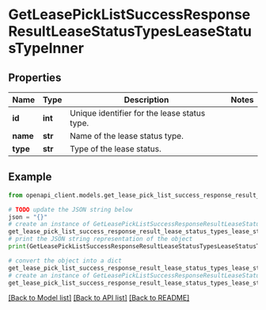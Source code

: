 # GetLeasePickListSuccessResponseResultLeaseStatusTypesLeaseStatusTypeInner


## Properties

Name | Type | Description | Notes
------------ | ------------- | ------------- | -------------
**id** | **int** | Unique identifier for the lease status type. | 
**name** | **str** | Name of the lease status type. | 
**type** | **str** | Type of the lease status. | 

## Example

```python
from openapi_client.models.get_lease_pick_list_success_response_result_lease_status_types_lease_status_type_inner import GetLeasePickListSuccessResponseResultLeaseStatusTypesLeaseStatusTypeInner

# TODO update the JSON string below
json = "{}"
# create an instance of GetLeasePickListSuccessResponseResultLeaseStatusTypesLeaseStatusTypeInner from a JSON string
get_lease_pick_list_success_response_result_lease_status_types_lease_status_type_inner_instance = GetLeasePickListSuccessResponseResultLeaseStatusTypesLeaseStatusTypeInner.from_json(json)
# print the JSON string representation of the object
print(GetLeasePickListSuccessResponseResultLeaseStatusTypesLeaseStatusTypeInner.to_json())

# convert the object into a dict
get_lease_pick_list_success_response_result_lease_status_types_lease_status_type_inner_dict = get_lease_pick_list_success_response_result_lease_status_types_lease_status_type_inner_instance.to_dict()
# create an instance of GetLeasePickListSuccessResponseResultLeaseStatusTypesLeaseStatusTypeInner from a dict
get_lease_pick_list_success_response_result_lease_status_types_lease_status_type_inner_from_dict = GetLeasePickListSuccessResponseResultLeaseStatusTypesLeaseStatusTypeInner.from_dict(get_lease_pick_list_success_response_result_lease_status_types_lease_status_type_inner_dict)
```
[[Back to Model list]](../README.md#documentation-for-models) [[Back to API list]](../README.md#documentation-for-api-endpoints) [[Back to README]](../README.md)


